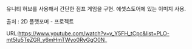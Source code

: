 유니티 허브를 사용해서 간단한 점프 게임을 구현. 에셋스토어에 있는 이미지 사용.

출처 : 2D 플랫포머 - 프로젝트 

URL:https://www.youtube.com/watch?v=v_Y5FH_tCpc&list=PLO-mt5Iu5TeZGR_y6mHmTWyo0RyGgO0N_


